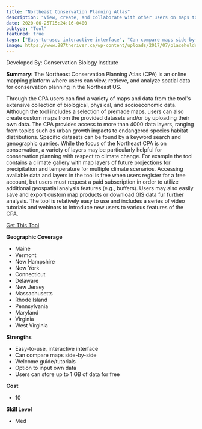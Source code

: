 ```yaml
---
title: "Northeast Conservation Planning Atlas"
description: "View, create, and collaborate with other users on maps to visualize biological, physical, and socio-economic information about the Northeast."
date: 2020-06-25T15:24:16-0400
pubtype: "Tool"
featured: true
tags: ["Easy-to-use, interactive interface", "Can compare maps side-by-side", "Welcome guide/tutorials", "Option to input own data", "Users can store up to 1 GB of data for free"]
image: https://www.887theriver.ca/wp-content/uploads/2017/07/placeholder.jpg
---
```

Developed By: Conservation Biology Institute

**Summary:** The Northeast Conservation Planning Atlas (CPA) is an online mapping platform where users can view, retrieve, and analyze spatial data for conservation planning in the Northeast US. 

Through the CPA users can find a variety of  maps and data from the tool's extensive collection of biological, physical, and socioeconomic data. Although the tool includes a selection of premade maps, users can also create custom maps from the provided datasets and/or by uploading their own data. The CPA provides access to more than 4000 data layers, ranging from topics such as urban growth impacts to endangered species habitat distributions. Specific datasets can be found by a keyword search and genographic queries. While the focus of the Northeast CPA is on conservation, a variety of layers may be particularly helpful for conservation planning with respect to climate change. For example the tool contains a climate gallery with map layers of future projections for precipitation and temperature for multiple climate scenarios. Accessing available data and layers in the tool is free when users register for a free account, but users must request a paid subscription in order to utilize additional geospatial analysis features (e.g., buffers). Users may also easily save and export custom map products or download GIS data fur further analysis. The tool is relatively easy to use and includes a series of video tutorials and webinars to introduce new users to various features of the CPA.

<a href="https://nalcc.databasin.org/" target="_blank">Get This Tool</a>

__**Geographic Coverage**__
-  Maine
-  Vermont
-  New Hampshire
-  New York
-  Connecticut
-  Delaware
-  New Jersey
-  Massachusetts
-  Rhode Island
-  Pennsylvania
-  Maryland
-  Virginia
-  West Virginia

__**Strengths**__
-  Easy-to-use, interactive interface
-  Can compare maps side-by-side
-  Welcome guide/tutorials
-  Option to input own data
-  Users can store up to 1 GB of data for free

__**Cost**__
- 10

__**Skill Level**__
- Med
